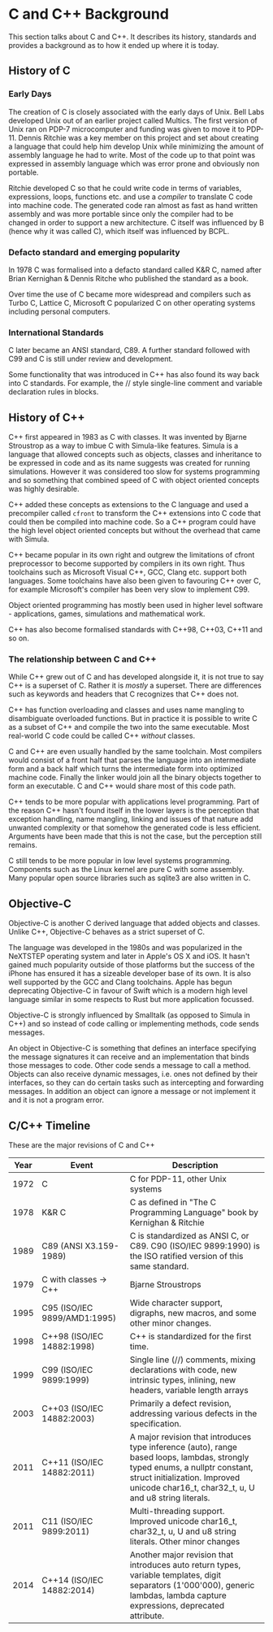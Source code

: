 # C and C++ Background

This section talks about C and C++. It describes its history, standards and provides a background as to how it ended up where it is today.

## History of C

### Early Days

The creation of C is closely associated with the early days of Unix. Bell Labs developed Unix out of an earlier project called Multics. The first version of Unix ran on PDP-7 microcomputer and funding was given to move it to PDP-11. Dennis Ritchie was a key member on this project and set about creating a language that could help him develop Unix while minimizing the amount of assembly language he had to write. Most of the code up to that point was expressed in assembly language which was error prone and obviously non portable.

Ritchie developed C so that he could write code in terms of variables, expressions, loops, functions etc. and use a _compiler_ to translate C code into machine code. The generated code ran almost as fast as hand written assembly and was more portable since only the compiler had to be changed in order to support a new architecture. C itself was influenced by B (hence why it was called C), which itself was influenced by BCPL.

### Defacto standard and emerging popularity

In 1978 C was formalised into a defacto standard called K&R C, named after Brian Kernighan & Dennis Ritche who published the standard as a book. 

Over time the use of C became more widespread and compilers such as Turbo C, Lattice C, Microsoft C popularized C on other operating systems including personal computers.

### International Standards 

C later became an ANSI standard, C89. A further standard followed with C99 and C is still under review and development.

Some functionality that was introduced in C++ has also found its way back into C standards. For example, the // style single-line comment and variable declaration rules in blocks.

## History of C++

C++ first appeared in 1983 as C with classes. It was invented by Bjarne Stroustrop as a way to imbue C with Simula-like features. Simula is a language that allowed concepts such as objects, classes and inheritance to be expressed in code and as its name suggests was created for running simulations. However it was considered too slow for systems programming and so something that combined speed of C with object oriented concepts was highly desirable.

C++ added these concepts as extensions to the C language and used a precompiler called `cfront` to transform the C++ extensions into C code that could then be compiled into machine code. So a C++ program could have the high level object oriented concepts but without the overhead that came with Simula.

C++ became popular in its own right and outgrew the limitations of cfront preprocessor to become supported by compilers in its own right. Thus toolchains such as Microsoft Visual C++, GCC, Clang etc. support both languages. Some toolchains have also been given to favouring C++ over C, for example Microsoft's compiler has been very slow to implement C99.

Object oriented programming has mostly been used in higher level software - applications, games,  simulations and mathematical work.

C++ has also become formalised standards with C++98, C++03, C++11 and so on.

### The relationship between C and C++

While C++ grew out of C and has developed alongside it, it is not true to say C++ is a superset of C. Rather it is _mostly_ a superset. There are differences such as keywords and headers that C recognizes that C++ does not.

C++ has function overloading and classes and uses name mangling to disambiguate overloaded functions. But in practice it is possible to write C as a subset of C++ and compile the two into the same executable. Most real-world C code could be called C++ _without_ classes.

C and C++ are even usually handled by the same toolchain. Most compilers would consist of a front half that parses the language into an intermediate form and a back half which turns the intermediate form into optimized machine code. Finally the linker would join all the binary objects together to form an executable. C and C++ would share most of this code path.

C++ tends to be more popular with applications level programming. Part of the reason C++ hasn't found itself in the lower layers is the perception that exception handling, name mangling, linking and issues of that nature add unwanted complexity or that somehow the generated code is less efficient. Arguments have been made that this is not the case, but the perception still remains.

C still tends to be more popular in low level systems programming. Components such as the Linux kernel are pure C with some assembly. Many popular open source libraries such as sqlite3 are also written in C.

## Objective-C

Objective-C is another C derived language that added objects and classes. Unlike C++, Objective-C behaves as a strict superset of C.

The language was developed in the 1980s and was popularized in the NeXTSTEP operating system and later in Apple's OS X and iOS. It hasn't gained much popularity outside of those platforms but the success of the iPhone has ensured it has a sizeable developer base of its own. It is also well supported by the GCC and Clang toolchains. Apple has begun deprecating Objective-C in favour of Swift which is a modern high level language similar in some respects to Rust but more application focussed.

Objective-C is strongly influenced by Smalltalk (as opposed to Simula in C++) and so instead of code calling or implementing methods, code sends messages.

An object in Objective-C is something that defines an interface specifying the message signatures it can receive and an implementation that binds those messages to code. Other code sends a message to call a method. Objects can also receive dynamic messages, i.e. ones not defined by their interfaces, so they can do certain tasks such as intercepting and forwarding messages. In addition an object can ignore a message or not implement it and it is not a program error.

## C/C++ Timeline

These are the major revisions of C and C++

Year | Event | Description
-----| ----- | ----
1972 | C | C for PDP-11, other Unix systems
1978 | K&R C | C as defined in "The C Programming Language" book by Kernighan & Ritchie
1989 | C89 (ANSI X3.159-1989) | C is standardized as ANSI C, or C89. C90 (ISO/IEC 9899:1990) is the ISO ratified version of this same standard.
1979 | C with classes -> C++ | Bjarne Stroustrops
1995 | C95 (ISO/IEC 9899/AMD1:1995) | Wide character support, digraphs, new macros, and some other minor changes.
1998 | C++98 (ISO/IEC 14882:1998) | C++ is standardized for the first time.
1999 | C99 (ISO/IEC 9899:1999) | Single line (//) comments, mixing declarations with code, new intrinsic types, inlining, new headers, variable length arrays
2003 | C++03 (ISO/IEC 14882:2003) | Primarily a defect revision, addressing various defects in the specification.
2011 | C++11 (ISO/IEC 14882:2011) | A major revision that introduces type inference (auto), range based loops, lambdas, strongly typed enums, a nullptr constant, struct initialization. Improved unicode char16_t, char32_t, u, U and u8 string literals.
2011 | C11 (ISO/IEC 9899:2011) | Multi-threading support. Improved unicode char16_t, char32_t, u, U and u8 string literals. Other minor changes
2014 | C++14 (ISO/IEC 14882:2014) | Another major revision that introduces auto return types, variable templates, digit separators (1'000'000), generic lambdas, lambda capture expressions, deprecated attribute.

